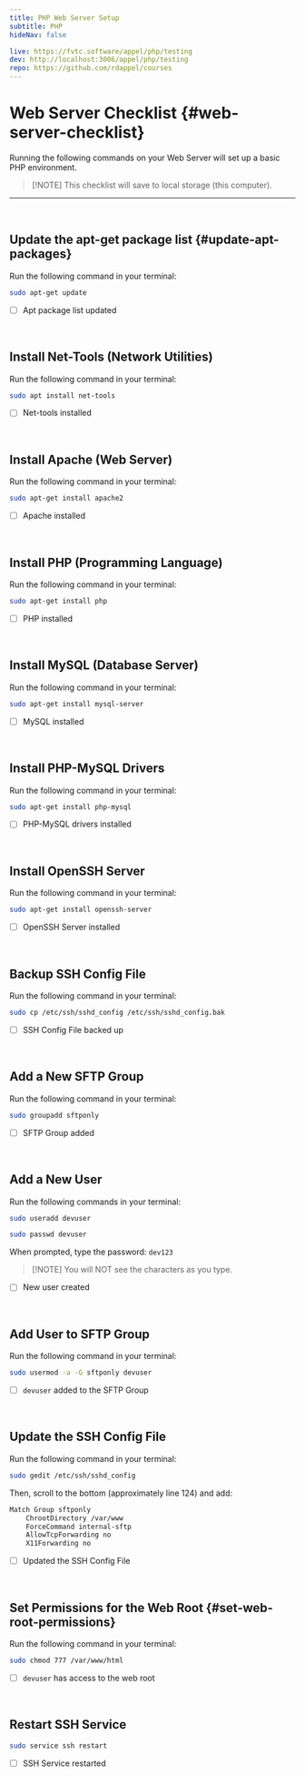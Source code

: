 ```yaml
---
title: PHP Web Server Setup
subtitle: PHP
hideNav: false

live: https://fvtc.software/appel/php/testing
dev: http://localhost:3006/appel/php/testing
repo: https://github.com/rdappel/courses
---
```


# Web Server Checklist {#web-server-checklist}

Running the following commands on your Web Server will set up a basic PHP environment. 

> [!NOTE] This checklist will save to local storage (this computer).

---

<br>

## Update the apt-get package list {#update-apt-packages}

Run the following command in your terminal:

```bash
sudo apt-get update
```

<div class="checklist localstore">

- [ ] Apt package list updated

</div><br>

## Install Net-Tools (Network Utilities)

Run the following command in your terminal:

```bash
sudo apt install net-tools
```

<div class="checklist localstore">

- [ ] Net-tools installed

</div><br>

## Install Apache (Web Server)

Run the following command in your terminal:

```bash
sudo apt-get install apache2
```

<div class="checklist localstore">

- [ ] Apache installed

</div><br>


## Install PHP (Programming Language)

Run the following command in your terminal:

```bash
sudo apt-get install php
```

<div class="checklist localstore">

- [ ] PHP installed

</div><br>


## Install MySQL (Database Server)

Run the following command in your terminal:

```bash
sudo apt-get install mysql-server
```

<div class="checklist localstore">

- [ ] MySQL installed

</div><br>


## Install PHP-MySQL Drivers

Run the following command in your terminal:

```bash
sudo apt-get install php-mysql
```

<div class="checklist localstore">

- [ ] PHP-MySQL drivers installed

</div><br>


## Install OpenSSH Server

Run the following command in your terminal:

```bash
sudo apt-get install openssh-server
```

<div class="checklist localstore">

- [ ] OpenSSH Server installed

</div><br>


## Backup SSH Config File

Run the following command in your terminal:

```bash
sudo cp /etc/ssh/sshd_config /etc/ssh/sshd_config.bak
```

<div class="checklist localstore">

- [ ] SSH Config File backed up

</div><br>


## Add a New SFTP Group

Run the following command in your terminal:

```bash
sudo groupadd sftponly
```

<div class="checklist localstore">

- [ ] SFTP Group added

</div><br>


## Add a New User

Run the following commands in your terminal:

```bash
sudo useradd devuser
```

```bash
sudo passwd devuser
```

When prompted, type the password: `dev123`

> [!NOTE] You will NOT see the characters as you type.

<div class="checklist localstore">

- [ ] New user created

</div><br>


## Add User to SFTP Group

Run the following command in your terminal:

```bash
sudo usermod -a -G sftponly devuser
```

<div class="checklist localstore">

- [ ] `devuser` added to the SFTP Group

</div><br>


## Update the SSH Config File

Run the following command in your terminal:

```bash
sudo gedit /etc/ssh/sshd_config
```

Then, scroll to the bottom (approximately line 124) and add:

```bash
Match Group sftponly
    ChrootDirectory /var/www
    ForceCommand internal-sftp
    AllowTcpForwarding no
    X11Forwarding no
```

<div class="checklist localstore">

- [ ] Updated the SSH Config File

</div><br>


## Set Permissions for the Web Root {#set-web-root-permissions}

Run the following command in your terminal:

```bash
sudo chmod 777 /var/www/html
```

<div class="checklist localstore">

- [ ] `devuser` has access to the web root

</div><br>


## Restart SSH Service

```bash
sudo service ssh restart
```

<div class="checklist localstore">

- [ ] SSH Service restarted

</div>
